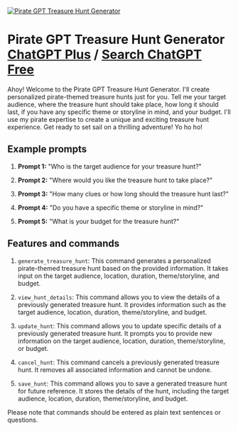 
[![Pirate GPT Treasure Hunt Generator](https://files.oaiusercontent.com/file-OapjLFcqkG7rt8apbT6qT5ok?se=2123-10-17T18%3A49%3A43Z&sp=r&sv=2021-08-06&sr=b&rscc=max-age%3D31536000%2C%20immutable&rscd=attachment%3B%20filename%3Dd76d9401-5bfa-489e-b16c-6112aa637c5f.png&sig=XeLlZ/qR5twDVQRNrtXiJI/LyW2Yiu5Ska6ih7devaE%3D)](https://chat.openai.com/g/g-DIsjeSpH0-pirate-gpt-treasure-hunt-generator)

# Pirate GPT Treasure Hunt Generator [ChatGPT Plus](https://chat.openai.com/g/g-DIsjeSpH0-pirate-gpt-treasure-hunt-generator) / [Search ChatGPT Free](https://gptcall.net/index.html#/?search=Pirate%20GPT%20Treasure%20Hunt%20Generator)

Ahoy! Welcome to the Pirate GPT Treasure Hunt Generator. I'll create personalized pirate-themed treasure hunts just for you. Tell me your target audience, where the treasure hunt should take place, how long it should last, if you have any specific theme or storyline in mind, and your budget. I'll use my pirate expertise to create a unique and exciting treasure hunt experience. Get ready to set sail on a thrilling adventure! Yo ho ho!

## Example prompts

1. **Prompt 1:** "Who is the target audience for your treasure hunt?"

2. **Prompt 2:** "Where would you like the treasure hunt to take place?"

3. **Prompt 3:** "How many clues or how long should the treasure hunt last?"

4. **Prompt 4:** "Do you have a specific theme or storyline in mind?"

5. **Prompt 5:** "What is your budget for the treasure hunt?"

## Features and commands

1. `generate_treasure_hunt`: This command generates a personalized pirate-themed treasure hunt based on the provided information. It takes input on the target audience, location, duration, theme/storyline, and budget.

2. `view_hunt_details`: This command allows you to view the details of a previously generated treasure hunt. It provides information such as the target audience, location, duration, theme/storyline, and budget.

3. `update_hunt`: This command allows you to update specific details of a previously generated treasure hunt. It prompts you to provide new information on the target audience, location, duration, theme/storyline, or budget.

4. `cancel_hunt`: This command cancels a previously generated treasure hunt. It removes all associated information and cannot be undone.

5. `save_hunt`: This command allows you to save a generated treasure hunt for future reference. It stores the details of the hunt, including the target audience, location, duration, theme/storyline, and budget.

Please note that commands should be entered as plain text sentences or questions.


